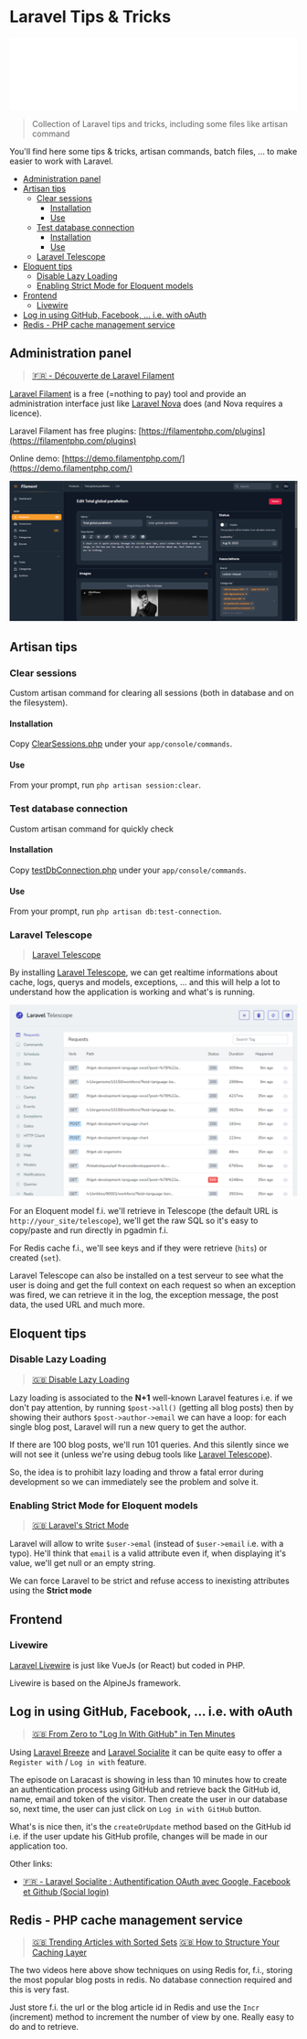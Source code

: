 <!-- This file has been generated by the concat.sh script. -->
<!-- Don't modify this file manually (you'll loose your changes) -->
<!-- but run the tool once more -->
<!-- Last refresh date: Monday, July 24, 2023, 22:31:21 -->

# Laravel Tips & Tricks

![Banner](./banner.svg)

> Collection of Laravel tips and tricks, including some files like artisan command

You'll find here some tips & tricks, artisan commands, batch files, ... to make easier to work with Laravel.

<!-- table-of-contents - start -->
* [Administration panel](#administration-panel)
* [Artisan tips](#artisan-tips)
  * [Clear sessions](#clear-sessions)
    * [Installation](#installation)
    * [Use](#use)
  * [Test database connection](#test-database-connection)
    * [Installation](#installation)
    * [Use](#use)
  * [Laravel Telescope](#laravel-telescope)
* [Eloquent tips](#eloquent-tips)
  * [Disable Lazy Loading](#disable-lazy-loading) 
  * [Enabling Strict Mode for Eloquent models](#enabling-strict-mode-for-eloquent-models)
* [Frontend](#frontend)
  * [Livewire](#livewire)
* [Log in using GitHub, Facebook, ... i.e. with oAuth](#log-in-using-github-facebook-i-e-with-oauth)
* [Redis - PHP cache management service](#redis-php-cache-management-service)<!-- table-of-contents - end -->

## Administration panel

> [🇫🇷 - Découverte de Laravel Filament](https://laravel.sillo.org/laravel-filament/)

[Laravel Filament](https://filamentphp.com/) is a free (=nothing to pay) tool and provide an administration interface just like [Laravel Nova](https://nova.laravel.com/) does (and Nova requires a licence).

Laravel Filament has free plugins: [https://filamentphp.com/plugins](https://filamentphp.com/plugins)

Online demo: [https://demo.filamentphp.com/](https://demo.filamentphp.com/)

![Laravel Filament](./administration/images/laravel_filament.png)

## Artisan tips

### Clear sessions

Custom artisan command for clearing all sessions (both in database and on the filesystem).

#### Installation

Copy [ClearSessions.php](ClearSessions.php) under your `app/console/commands`.

#### Use

From your prompt, run `php artisan session:clear`.

### Test database connection

Custom artisan command for quickly check

#### Installation

Copy [testDbConnection.php](testDbConnection.php) under your `app/console/commands`.

#### Use

From your prompt, run `php artisan db:test-connection`.



### Laravel Telescope

> [Laravel Telescope](https://laravel.com/docs/master/telescope)

By installing [Laravel Telescope](https://laravel.com/docs/master/telescope), we can get realtime informations about cache, logs, querys and models, exceptions, ... and this will help a lot to understand how the application is working and what's is running.

![Dashboard](./debug/telescope/images/telescope-dashboard.png)

For an Eloquent model f.i. we'll retrieve in Telescope (the default URL is `http://your_site/telescope`), we'll get the raw SQL so it's easy to copy/paste and run directly in pgadmin f.i.

For Redis cache f.i., we'll see keys and if they were retrieve (`hits`) or created (`set`).

Laravel Telescope can also be installed on a test serveur to see what the user is doing and get the full context on each request so when an exception was fired, we can retrieve it in the log, the exception message, the post data, the used URL and much more.

## Eloquent tips

### Disable Lazy Loading 

> [🇬🇧 Disable Lazy Loading](https://laracasts.com/series/jeffreys-larabits/episodes/3)

Lazy loading is associated to the **N+1** well-known Laravel features i.e. if we don't pay attention, by running `$post->all()` (getting all blog posts) then by showing their authors `$post->author->email` we can have a loop: for each single blog post, Laravel will run a new query to get the author.

If there are 100 blog posts, we'll run 101 queries. And this silently since we will not see it (unless we're using debug tools like [Laravel Telescope](https://laravel.com/docs/master/telescope)).

So, the idea is to prohibit lazy loading and throw a fatal error during development so we can immediately see the problem and solve it.

### Enabling Strict Mode for Eloquent models

> [🇬🇧 Laravel's Strict Mode](https://laracasts.com/series/jeffreys-larabits/episodes/29)

Laravel will allow to write `$user->emal` (instead of `$user->email` i.e. with a typo). He'll think that `email` is a valid attribute even if, when displaying it's value, we'll get null or an empty string.

We can force Laravel to be strict and refuse access to inexisting attributes using the **Strict mode**  

## Frontend

### Livewire

[Laravel Livewire](https://laravel-livewire.com/) is just like VueJs (or React) but coded in PHP.

Livewire is based on the AlpineJs framework.

## Log in using GitHub, Facebook, ... i.e. with oAuth

> [🇬🇧 From Zero to "Log In With GitHub" in Ten Minutes](https://laracasts.com/series/jeffreys-larabits/episodes/25)

Using [Laravel Breeze](https://laravel.com/docs/10.x/starter-kits#laravel-breeze) and [Laravel Socialite](https://laravel.com/docs/10.x/socialite) it can be quite easy to offer a `Register with` / `Log in with` feature.

The episode on Laracast is showing in less than 10 minutes how to create an authentication process using GitHub and retrieve back the GitHub id, name, email and token of the visitor. Then create the user in our database so, next time, the user can just click on `Log in with GitHub` button.

What's is nice then, it's the `createOrUpdate` method based on the GitHub id i.e. if the user update his GitHub profile, changes will be made in our application too.

Other links:

* [🇫🇷 - Laravel Socialite : Authentification OAuth avec Google, Facebook et Github (Social login)](https://www.akilischool.com/cours/laravel-socialite-connexion-inscription-avec-google-facebook-github-linkedin-social-login)

## Redis - PHP cache management service

> [🇬🇧 Trending Articles with Sorted Sets](https://laracasts.com/series/learn-laravel-and-redis-through-examples/episodes/3)
> [🇬🇧 How to Structure Your Caching Layer](https://laracasts.com/series/learn-laravel-and-redis-through-examples/episodes/6)

The two videos here above show techniques on using Redis for, f.i., storing the most popular blog posts in redis. No database connection required and this is very fast.

Just store f.i. the url or the blog article id in Redis and use the `Incr` (increment) method to increment the number of view by one. Really easy to do and to retrieve.
